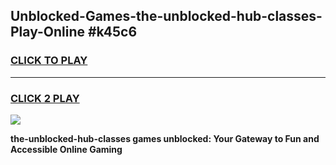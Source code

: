 
## Unblocked-Games-the-unblocked-hub-classes-Play-Online #k45c6
<h3>
<a href="https://news.freeplayer.one?title=the-unblocked-hub-classes&ref=3">CLICK TO PLAY</a></h3>
<hr>

<h3>
<a href="https://news.freeplayer.one?title=the-unblocked-hub-classes&ref=3">CLICK 2 PLAY</a>
  
</h3>

<a href="https://news.freeplayer.one?title=the-unblocked-hub-classes&ref=3"><img src="https://clearcache.store/games.png"></a>


**the-unblocked-hub-classes games unblocked: Your Gateway to Fun and Accessible Online Gaming**
